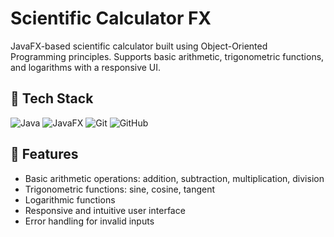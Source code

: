 # Scientific Calculator FX

JavaFX-based scientific calculator built using Object-Oriented Programming principles. Supports basic arithmetic, trigonometric functions, and logarithms with a responsive UI.

## 🚀 Tech Stack
![Java](https://img.shields.io/badge/Java-ED8B00?style=for-the-badge&logo=java&logoColor=white)
![JavaFX](https://img.shields.io/badge/JavaFX-007396?style=for-the-badge&logo=java&logoColor=white)
![Git](https://img.shields.io/badge/Git-F05032?style=for-the-badge&logo=git&logoColor=white)
![GitHub](https://img.shields.io/badge/GitHub-181717?style=for-the-badge&logo=github&logoColor=white)

## 📄 Features
- Basic arithmetic operations: addition, subtraction, multiplication, division
- Trigonometric functions: sine, cosine, tangent
- Logarithmic functions
- Responsive and intuitive user interface
- Error handling for invalid inputs
